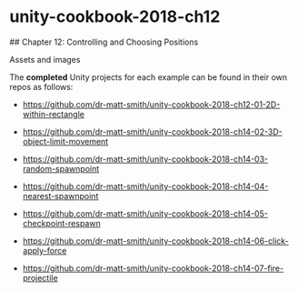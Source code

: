 # unity-cookbook-2018-ch12

## Chapter 12: Controlling and Choosing Positions

Assets and images

The **completed** Unity projects for each example can be found in their own repos as follows:

- https://github.com/dr-matt-smith/unity-cookbook-2018-ch12-01-2D-within-rectangle

- https://github.com/dr-matt-smith/unity-cookbook-2018-ch14-02-3D-object-limit-movement

- https://github.com/dr-matt-smith/unity-cookbook-2018-ch14-03-random-spawnpoint

- https://github.com/dr-matt-smith/unity-cookbook-2018-ch14-04-nearest-spawnpoint

- https://github.com/dr-matt-smith/unity-cookbook-2018-ch14-05-checkpoint-respawn

- https://github.com/dr-matt-smith/unity-cookbook-2018-ch14-06-click-apply-force

- https://github.com/dr-matt-smith/unity-cookbook-2018-ch14-07-fire-projectile
